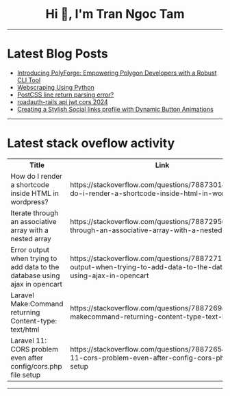 <h1 align="center">Hi 👋, I'm Tran Ngoc Tam</h1>

---

# Latest Blog Posts 
<!-- BLOG-POST-LIST:START -->
- [Introducing PolyForge: Empowering Polygon Developers with a Robust CLI Tool](https://dev.to/jeffersonnnn/introducing-polyforge-empowering-polygon-developers-with-a-robust-cli-tool-44h)
- [Webscraping Using Python](https://dev.to/masonbarnes645/web-scraping-using-python-1jbl)
- [PostCSS line return parsing error?](https://dev.to/_06a55257714a4919a0236a/postcss-line-return-parsing-error-4f12)
- [roadauth-rails api jwt cors 2024](https://dev.to/rahuldhole/roadauth-rails-api-jwt-cors-2024-1d8p)
- [Creating a Stylish Social links profile with Dynamic Button Animations](https://dev.to/der12kl/creating-a-stylish-social-links-profile-with-dynamic-button-animations-1a9a)
<!-- BLOG-POST-LIST:END -->

---

# Latest stack oveflow activity
<table>
  <tr><th>Title</th><th>Link</th></tr>
  <!-- STACKOVERFLOW:START --><tr><td>How do I render a shortcode inside HTML in wordpress?</td><td>https://stackoverflow.com/questions/78873014/how-do-i-render-a-shortcode-inside-html-in-wordpress</td></tr><tr><td>Iterate through an associative array with a nested array</td><td>https://stackoverflow.com/questions/78872956/iterate-through-an-associative-array-with-a-nested-array</td></tr><tr><td>Error output when trying to add data to the database using ajax in opencart</td><td>https://stackoverflow.com/questions/78872711/error-output-when-trying-to-add-data-to-the-database-using-ajax-in-opencart</td></tr><tr><td>Laravel Make:Command returning Content-type: text/html</td><td>https://stackoverflow.com/questions/78872694/laravel-makecommand-returning-content-type-text-html</td></tr><tr><td>Laravel 11: CORS problem even after config/cors.php file setup</td><td>https://stackoverflow.com/questions/78872654/laravel-11-cors-problem-even-after-config-cors-php-file-setup</td></tr><!-- STACKOVERFLOW:END -->
</table>

---



